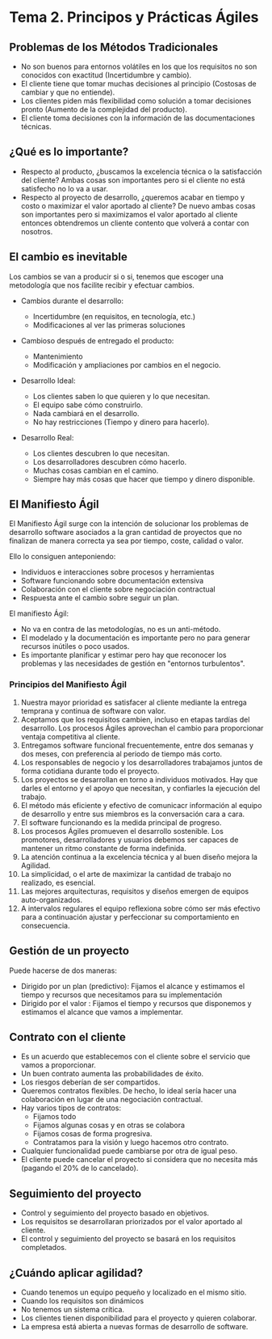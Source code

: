 # Tema 2. Principos y Prácticas Ágiles

## Problemas de los Métodos Tradicionales

- No son buenos para entornos volátiles en los que los requisitos no son conocidos con exactitud (Incertidumbre y cambio).
- El cliente tiene que tomar muchas decisiones al principio (Costosas de cambiar y que no entiende).
- Los clientes piden más flexibilidad como solución a tomar decisiones pronto (Aumento de la complejidad del producto).
- El cliente toma decisiones con la información de las documentaciones técnicas.

## ¿Qué es lo importante?

- Respecto al producto, ¿buscamos la excelencia técnica o la satisfacción del cliente? Ambas cosas son importantes pero si el cliente no está satisfecho no lo va a usar.
- Respecto al proyecto de desarrollo, ¿queremos acabar en tiempo y costo o maximizar el valor aportado al cliente? De nuevo ambas cosas son importantes pero si maximizamos el valor aportado al cliente entonces obtendremos un cliente contento que volverá a contar con nosotros.

## El cambio es inevitable

Los cambios se van a producir si o si, tenemos que escoger una metodología que nos facilite recibir y efectuar cambios.

- Cambios durante el desarrollo:
  - Incertidumbre (en requisitos, en tecnología, etc.)
  - Modificaciones al ver las primeras soluciones
- Cambioso después de entregado el producto:
  - Mantenimiento
  - Modificación y ampliaciones por cambios en el negocio.

- Desarrollo Ideal:
  - Los clientes saben lo que quieren y lo que necesitan.
  - El equipo sabe cómo construirlo.
  - Nada cambiará en el desarrollo.
  - No hay restricciones (Tiempo y dinero para hacerlo).
- Desarrollo Real:
  - Los clientes descubren lo que necesitan.
  - Los desarrolladores descubren cómo hacerlo.
  - Muchas cosas cambian en el camino.
  - Siempre hay más cosas que hacer que tiempo y dinero disponible.

## El Manifiesto Ágil

El Manifiesto Ágil surge con la intención de solucionar los problemas de desarrollo software asociados a la gran cantidad de proyectos que no finalizan de manera correcta ya sea por tiempo, coste, calidad o valor.

Ello lo consiguen anteponiendo:
- Individuos e interacciones sobre procesos y herramientas
- Software funcionando sobre documentación extensiva
- Colaboración con el cliente sobre negociación contractual
- Respuesta ante el cambio sobre seguir un plan.

El manifiesto Ágil:
- No va en contra de las metodologías, no es un anti-método.
- El modelado y la documentación es importante pero no para generar recursos inútiles o poco usados.
- Es importante planificar y estimar pero hay que reconocer los problemas y las necesidades de gestión en "entornos turbulentos".

### Principios del Manifiesto Ágil

1. Nuestra mayor prioridad es satisfacer al cliente mediante la entrega temprana y continua de software con valor.
2. Aceptamos que los requisitos cambien, incluso en etapas tardías del desarrollo. Los procesos Ágiles aprovechan el cambio para proporcionar ventaja competitiva al cliente.
3. Entregamos software funcional frecuentemente, entre dos semanas y dos meses, con preferencia al periodo de tiempo más corto.
4. Los responsables de negocio y los desarrolladores trabajamos juntos de forma cotidiana durante todo el proyecto.
5. Los proyectos se desarrollan en torno a individuos motivados. Hay que darles el entorno y el apoyo que necesitan, y confiarles la ejecución del trabajo.
6. El método más eficiente y efectivo de comunicacr información al equipo de desarrollo y entre sus miembros es la conversación cara a cara.
7. El software funcionando es la medida principal de progreso.
8. Los procesos Ágiles promueven el desarrollo sostenible. Los promotores, desarrolladores y usuarios debemos ser capaces de mantener un ritmo constante de forma indefinida.
9. La atención continua a la excelencia técnica y al buen diseño mejora la Agilidad.
10. La simplicidad, o el arte de maximizar la cantidad de trabajo no realizado, es esencial.
11. Las mejores arquitecturas, requisitos y diseños emergen de equipos auto-organizados.
12. A intervalos regulares el equipo reflexiona sobre cómo ser más efectivo para a continuación ajustar y perfeccionar su comportamiento en consecuencia.

## Gestión de un proyecto

Puede hacerse de dos maneras:
- Dirigido por un plan (predictivo): Fijamos el alcance y estimamos el tiempo y recursos que necesitamos para su implementación
- Dirigido por el valor : Fijamos el tiempo y recursos que disponemos y estimamos el alcance que vamos a implementar.

## Contrato con el cliente

- Es un acuerdo que establecemos con el cliente sobre el servicio que vamos a proporcionar.
- Un buen contrato aumenta las probabilidades de éxito.
- Los riesgos deberían de ser compartidos.
- Queremos contratos flexibles. De hecho, lo ideal sería hacer una colaboración en lugar de una negociación contractual.
- Hay varios tipos de contratos:
  - Fijamos todo
  - Fijamos algunas cosas y en otras se colabora
  - Fijamos cosas de forma progresiva.
  - Contratamos para la visión y luego hacemos otro contrato.
- Cualquier funcionalidad puede cambiarse por otra de igual peso.
- El cliente puede cancelar el proyecto si considera que no necesita más (pagando el 20% de lo cancelado).

## Seguimiento del proyecto

- Control y seguimiento del proyecto basado en objetivos.
- Los requisitos se desarrollaran priorizados por el valor aportado al cliente.
- El control y seguimiento del proyecto se basará en los requisitos completados.

## ¿Cuándo aplicar agilidad?

- Cuando tenemos un equipo pequeño y localizado en el mismo sitio.
- Cuando los requisitos son dinámicos
- No tenemos un sistema crítica.
- Los clientes tienen disponibilidad para el proyecto y quieren colaborar.
- La empresa está abierta a nuevas formas de desarrollo de software.
